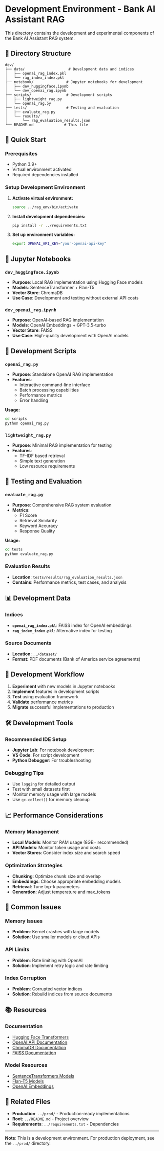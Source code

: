 # Development Environment - Bank AI Assistant RAG

This directory contains the development and experimental components of the Bank AI Assistant RAG system.

## 📁 Directory Structure

```
dev/
├── data/                    # Development data and indices
│   ├── openai_rag_index.pkl
│   └── rag_index_index.pkl
├── notebook/               # Jupyter notebooks for development
│   ├── dev_huggingface.ipynb
│   └── dev_openai_rag.ipynb
├── scripts/                # Development scripts
│   ├── lightweight_rag.py
│   └── openai_rag.py
├── tests/                  # Testing and evaluation
│   ├── evaluate_rag.py
│   └── results/
│       └── rag_evaluation_results.json
└── README.md              # This file
```

## 🚀 Quick Start

### Prerequisites
- Python 3.9+
- Virtual environment activated
- Required dependencies installed

### Setup Development Environment

1. **Activate virtual environment:**
   ```bash
   source ../rag_env/bin/activate
   ```

2. **Install development dependencies:**
   ```bash
   pip install -r ../requirements.txt
   ```

3. **Set up environment variables:**
   ```bash
   export OPENAI_API_KEY="your-openai-api-key"
   ```

## 📓 Jupyter Notebooks

### `dev_huggingface.ipynb`
- **Purpose**: Local RAG implementation using Hugging Face models
- **Models**: SentenceTransformer + Flan-T5
- **Vector Store**: ChromaDB
- **Use Case**: Development and testing without external API costs

### `dev_openai_rag.ipynb`
- **Purpose**: OpenAI-based RAG implementation
- **Models**: OpenAI Embeddings + GPT-3.5-turbo
- **Vector Store**: FAISS
- **Use Case**: High-quality development with OpenAI models

## 🔧 Development Scripts

### `openai_rag.py`
- **Purpose**: Standalone OpenAI RAG implementation
- **Features**:
  - Interactive command-line interface
  - Batch processing capabilities
  - Performance metrics
  - Error handling

**Usage:**
```bash
cd scripts
python openai_rag.py
```

### `lightweight_rag.py`
- **Purpose**: Minimal RAG implementation for testing
- **Features**:
  - TF-IDF based retrieval
  - Simple text generation
  - Low resource requirements

## 🧪 Testing and Evaluation

### `evaluate_rag.py`
- **Purpose**: Comprehensive RAG system evaluation
- **Metrics**:
  - F1 Score
  - Retrieval Similarity
  - Keyword Accuracy
  - Response Quality

**Usage:**
```bash
cd tests
python evaluate_rag.py
```

### Evaluation Results
- **Location**: `tests/results/rag_evaluation_results.json`
- **Contains**: Performance metrics, test cases, and analysis

## 📊 Development Data

### Indices
- **`openai_rag_index.pkl`**: FAISS index for OpenAI embeddings
- **`rag_index_index.pkl`**: Alternative index for testing

### Source Documents
- **Location**: `../dataset/`
- **Format**: PDF documents (Bank of America service agreements)

## 🔄 Development Workflow

1. **Experiment** with new models in Jupyter notebooks
2. **Implement** features in development scripts
3. **Test** using evaluation framework
4. **Validate** performance metrics
5. **Migrate** successful implementations to production

## 🛠️ Development Tools

### Recommended IDE Setup
- **Jupyter Lab**: For notebook development
- **VS Code**: For script development
- **Python Debugger**: For troubleshooting

### Debugging Tips
- Use `logging` for detailed output
- Test with small datasets first
- Monitor memory usage with large models
- Use `gc.collect()` for memory cleanup

## 📈 Performance Considerations

### Memory Management
- **Local Models**: Monitor RAM usage (8GB+ recommended)
- **API Models**: Monitor token usage and costs
- **Vector Stores**: Consider index size and search speed

### Optimization Strategies
- **Chunking**: Optimize chunk size and overlap
- **Embeddings**: Choose appropriate embedding models
- **Retrieval**: Tune top-k parameters
- **Generation**: Adjust temperature and max_tokens

## 🚨 Common Issues

### Memory Issues
- **Problem**: Kernel crashes with large models
- **Solution**: Use smaller models or cloud APIs

### API Limits
- **Problem**: Rate limiting with OpenAI
- **Solution**: Implement retry logic and rate limiting

### Index Corruption
- **Problem**: Corrupted vector indices
- **Solution**: Rebuild indices from source documents

## 📚 Resources

### Documentation
- [Hugging Face Transformers](https://huggingface.co/docs/transformers/)
- [OpenAI API Documentation](https://platform.openai.com/docs)
- [ChromaDB Documentation](https://docs.trychroma.com/)
- [FAISS Documentation](https://faiss.ai/)

### Model Resources
- [SentenceTransformers Models](https://www.sbert.net/docs/pretrained_models.html)
- [Flan-T5 Models](https://huggingface.co/google/flan-t5-base)
- [OpenAI Embeddings](https://platform.openai.com/docs/guides/embeddings)

## 🔗 Related Files

- **Production**: `../prod/` - Production-ready implementations
- **Root**: `../README.md` - Project overview
- **Requirements**: `../requirements.txt` - Dependencies

---

**Note**: This is a development environment. For production deployment, see the `../prod/` directory.
